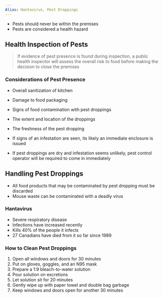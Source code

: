 ```yaml
---
Alias: Hantavirus, Pest Droppings
---
```

  
- Pests should never be within the premises
- Pests are considered a health hazard

## Health Inspection of Pests
 
 > If evidence of pest presence is found during inspection, a public health inspector will assess the overall risk to food before making the decision to close the premises
 
### Considerations of Pest Presence

- Overall sanitization of kitchen
- Damage to food packaging
- Signs of food contamination with pest droppings
- The extent and location of the droppings 
- The freshness of the pest dropping

- If signs of an infestation are seen, its likely an immediate enclosure is issued
- If pest droppings are dry and infestation seems unlikely, pest control operator will be required to come in immediately


## Handling Pest Droppings

- All food products that may be contaminated by pest dropping must be discarded
- Mouse waste can be contaminated with a deadly virus

### Hantavirus

- Severe respiratory disease
- Infections have increased recently
- Kills 40% of the people it infects
- 27 Canadians have died from it so far since 1989

### How to Clean Pest Droppings

1. Open all windows and doors for 30 minutes
2. Put on gloves, goggles, and an N95 mask
3. Prepare a 1:9 bleach-to-water solution
4. Pour solution on excretions
5. Let solution sit for 20 minutes
6. Gently wipe up with paper towel and double bag garbage
7. Keep windows and doors open for another 30 minutes